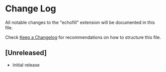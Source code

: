 # Change Log

All notable changes to the "echofill" extension will be documented in this file.

Check [Keep a Changelog](http://keepachangelog.com/) for recommendations on how to structure this file.

## [Unreleased]

- Initial release